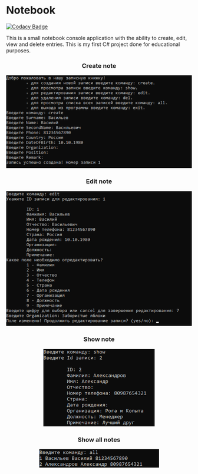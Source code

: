 # Notebook
[![Codacy Badge](https://app.codacy.com/project/badge/Grade/b9ec427560364608a13007c28f34aaf3)](https://www.codacy.com/gh/Anarielle/Notebook/dashboard?utm_source=github.com&amp;utm_medium=referral&amp;utm_content=Anarielle/Notebook&amp;utm_campaign=Badge_Grade)

This is a small notebook console application with the ability to create, edit, view and delete entries. This is my first C# project done for educational purposes.
<br>
<div align="center">

### Create note
![Alt text](./Resources/Notebook_app_create.png) 

### Edit note
![Alt text](./Resources/Notebook_app_edit.png)

### Show note
![Alt text](./Resources/Notebook_app_show.png)

### Show all notes
![Alt text](./Resources/Notebook_app_showall.png)

</div>
